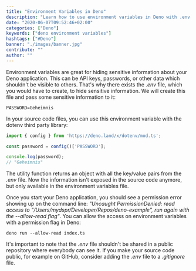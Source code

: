 ```yaml
---
title: "Environment Variables in Deno"
description: "Learn how to use environment variables in Deno with .env and dotenv for sensitive data (e.g. API keys, credentials) which shouldn't be visible in version control (e.g. Git) ..."
date: "2020-06-07T09:52:46+02:00"
categories: ["Deno"]
keywords: ["deno environment variables"]
hashtags: ["#Deno"]
banner: "./images/banner.jpg"
contribute: ""
author: ""
---
```


<Sponsorship />

Environment variables are great for hiding sensitive information about your Deno application. This can be API keys, passwords, or other data which shouldn't be visible to others. That's why there exists the *.env* file, which you would have to create, to hide sensitive information. We will create this file and pass some sensitive information to it:

```text
PASSWORD=Geheimnis
```

In your source code files, you can use this environment variable with the dotenv third party library:

```javascript
import { config } from 'https://deno.land/x/dotenv/mod.ts';

const password = config()['PASSWORD'];

console.log(password);
// "Geheimnis"
```

The utility function returns an object with all the key/value pairs from the *.env* file. Now the information isn't exposed in the source code anymore, but only available in the environment variables file.

Once you start your Deno application, you should see a permission error showing up on the command line: *"Uncaught PermissionDenied: read access to "/Users/mydspr/Developer/Repos/deno-example", run again with the --allow-read flag"*. You can allow the access on environment variables with a permission flag in Deno:

```text
deno run --allow-read index.ts
```

It's important to note that the *.env* file shouldn't be shared in a public repository where everybody can see it. If you make your source code public, for example on GitHub, consider adding the *.env* file to a *.gitignore* file.